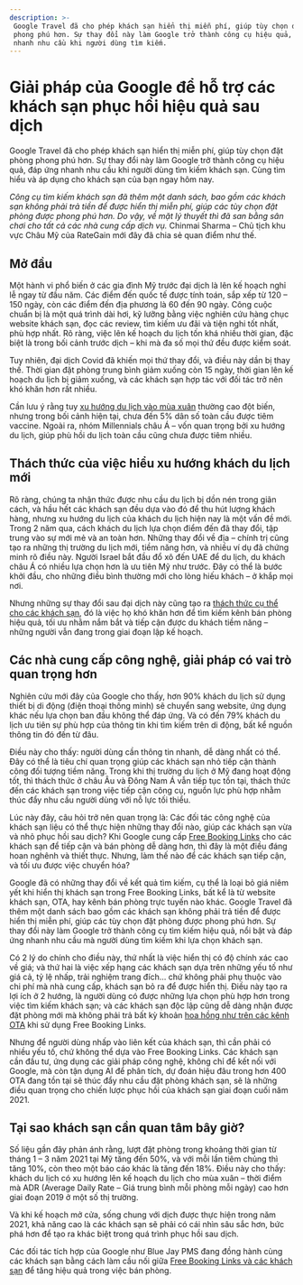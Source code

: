 ```yaml
---
description: >-
 Google Travel đã cho phép khách sạn hiển thị miễn phí, giúp tùy chọn đặt phòng
 phong phú hơn. Sự thay đổi này làm Google trở thành công cụ hiệu quả, đáp ứng
 nhanh nhu cầu khi người dùng tìm kiếm.
---
```


# Giải pháp của Google để hỗ trợ các khách sạn phục hồi hiệu quả sau dịch

Google Travel đã cho phép khách sạn hiển thị miễn phí, giúp tùy chọn đặt phòng phong phú hơn. Sự thay đổi này làm Google trở thành công cụ hiệu quả, đáp ứng nhanh nhu cầu khi người dùng tìm kiếm khách sạn. Cùng tìm hiểu và áp dụng cho khách sạn của bạn ngay hôm nay.

_Công cụ tìm kiếm khách sạn đã thêm một danh sách, bao gồm các khách sạn không phải trả tiền để được hiển thị miễn phí, giúp các tùy chọn đặt phòng được phong phú hơn. Do vậy, về mặt lý thuyết thì đã san bằng sân chơi cho tất cả các nhà cung cấp dịch vụ._ Chinmai Sharma – Chủ tịch khu vực Châu Mỹ của RateGain mới đây đã chia sẻ quan điểm như thế.

## Mở đầu

Một hành vi phổ biến ở các gia đình Mỹ trước đại dịch là lên kế hoạch nghỉ lễ ngay từ đầu năm. Các điểm đến quốc tế được tính toán, sắp xếp từ 120 – 150 ngày, còn các điểm đến địa phương là 60 đến 90 ngày. Công cuộc chuẩn bị là một quá trình dài hơi, kỹ lưỡng bằng việc nghiên cứu hàng chục website khách sạn, đọc các review, tìm kiếm ưu đãi và tiện nghi tốt nhất, phù hợp nhất. Rõ ràng, việc lên kế hoạch du lịch tốn khá nhiều thời gian, đặc biệt là trong bối cảnh trước dịch – khi mà đa số mọi thứ đều được kiểm soát.

Tuy nhiên, đại dịch Covid đã khiến mọi thứ thay đổi, và điều này dần bị thay thế. Thời gian đặt phòng trung bình giảm xuống còn 15 ngày, thời gian lên kế hoạch du lịch bị giảm xuống, và các khách sạn hợp tác với đối tác trở nên khó khăn hơn rất nhiều.

Cần lưu ý rằng tuy [xu hướng du lịch vào mùa xuân](https://bluejaypms.com/article/mua-du-lich-cao-diem-119) thường cao đột biến, nhưng trong bối cảnh hiện tại, chưa đến 5% dân số toàn cầu được tiêm vaccine. Ngoài ra, nhóm Millennials châu Á – vốn quan trọng bởi xu hướng du lịch, giúp phù hồi du lịch toàn cầu cũng chưa được tiêm nhiều.

## Thách thức của việc hiểu xu hướng khách du lịch mới

Rõ ràng, chúng ta nhận thức được nhu cầu du lịch bị dồn nén trong giãn cách, và hầu hết các khách sạn đều dựa vào đó để thu hút lượng khách hàng, nhưng xu hướng du lịch của khách du lịch hiện nay là một vấn đề mới. Trong 2 năm qua, cách khách du lịch lựa chọn điểm đến đã thay đổi, tập trung vào sự mới mẻ và an toàn hơn. Những thay đổi về địa – chính trị cũng tạo ra những thị trường du lịch mới, tiềm năng hơn, và nhiều ví dụ đã chứng minh rõ điều này. Người Israel bắt đầu đổ xô đến UAE để du lịch, du khách châu Á có nhiều lựa chọn hơn là ưu tiên Mỹ như trước. Đây có thể là bước khởi đầu, cho những điều bình thường mới cho lòng hiếu khách – ở khắp mọi nơi.

Nhưng những sự thay đổi sau đại dịch này cũng tạo ra [thách thức cụ thể cho các khách sạn](https://bluejaypms.com/article/lan-song-covid-co-hoi-hay-thach-thuc-voi-cac-doanh-nghiep-khach-san-103), đó là việc họ khó khăn hơn để tìm kiếm kênh bán phòng hiệu quả, tối ưu nhằm nắm bắt và tiếp cận được du khách tiềm năng – những người vẫn đang trong giai đoạn lập kế hoạch.

## Các nhà cung cấp công nghệ, giải pháp có vai trò quan trọng hơn

Nghiên cứu mới đây của Google cho thấy, hơn 90% khách du lịch sử dụng thiết bị di động (điện thoại thông minh) sẽ chuyển sang website, ứng dụng khác nếu lựa chọn ban đầu không thể đáp ứng. Và có đến 79% khách du lịch ưu tiên sự phù hợp của thông tin khi tìm kiếm trên di động, bất kể nguồn thông tin đó đến từ đâu.

Điều này cho thấy: người dùng cần thông tin nhanh, dễ dàng nhất có thể. Đây có thể là tiêu chí quan trọng giúp các khách sạn nhỏ tiếp cận thành công đối tượng tiềm năng. Trong khi thị trường du lịch ở Mỹ đang hoạt động tốt, thì thách thức ở châu Âu và Đông Nam Á vẫn tiếp tục tồn tại, thách thức đến các khách sạn trong việc tiếp cận công cụ, nguồn lực phù hợp nhằm thúc đẩy nhu cầu người dùng với nỗ lực tối thiểu.

Lúc này đây, câu hỏi trở nên quan trọng là: Các đối tác công nghệ của khách sạn liệu có thể thực hiện những thay đổi nào, giúp các khách sạn vừa và nhỏ phục hồi sau dịch? Khi Google cung cấp [Free Booking Links](https://bluejaypms.com/article/google-free-booking-inks-156) cho các khách sạn để tiếp cận và bán phòng dễ dàng hơn, thì đây là một điều đáng hoan nghênh và thiết thực. Nhưng, làm thế nào để các khách sạn tiếp cận, và tối ưu được việc chuyển hóa?

Google đã có những thay đổi về kết quả tìm kiếm, cụ thể là loại bỏ giá niêm yết khi hiển thị khách sạn trong Free Booking Links, bất kể là từ website khách sạn, OTA, hay kênh bán phòng trực tuyến nào khác. Google Travel đã thêm một danh sách bao gồm các khách sạn không phải trả tiền để được hiển thị miễn phí, giúp các tùy chọn đặt phòng được phong phú hơn. Sự thay đổi này làm Google trở thành công cụ tìm kiếm hiệu quả, nổi bật và đáp ứng nhanh nhu cầu mà người dùng tìm kiếm khi lựa chọn khách sạn.

Có 2 lý do chính cho điều này, thứ nhất là việc hiển thị có độ chính xác cao về giá; và thứ hai là việc xếp hạng các khách sạn dựa trên những yếu tố như giá cả, tỷ lệ nhấp, trải nghiệm trang đích… chứ không phải phụ thuộc vào chi phí mà nhà cung cấp, khách sạn bỏ ra để được hiển thị. Điều này tạo ra lợi ích ở 2 hướng, là người dùng có được những lựa chọn phù hợp hơn trong việc tìm kiếm khách sạn; và các khách sạn độc lập cũng dễ dàng nhận được đặt phòng mới mà không phải trả bất kỳ khoản [hoa hồng như trên các kênh OTA](https://bluejaypms.com/article/chi-phi-hoa-hong-ota-155) khi sử dụng Free Booking Links.

Nhưng để người dùng nhấp vào liên kết của khách sạn, thì cần phải có nhiều yếu tố, chứ không thể dựa vào Free Booking Links. Các khách sạn cần đầu tư, ứng dụng các giải pháp công nghệ, không chỉ để kết nối với Google, mà còn tận dụng AI để phân tích, dự đoán hiệu đâu trong hơn 400 OTA đang tồn tại sẽ thúc đẩy nhu cầu đặt phòng khách sạn, sẽ là những điều quan trọng cho chiến lược phục hồi của khách sạn giai đoạn cuối năm 2021.

## Tại sao khách sạn cần quan tâm bây giờ?

Số liệu gần đây phản ánh rằng, lượt đặt phòng trong khoảng thời gian từ tháng 1 – 3 năm 2021 tại Mỹ tăng đến 50%, và với mỗi lần tiêm chủng thì tăng 10%, còn theo một báo cáo khác là tăng đến 18%. Điều này cho thấy: khách du lịch có xu hướng lên kế hoạch du lịch cho mùa xuân – thời điểm mà ADR (Average Daily Rate – Giá trung bình mỗi phòng mỗi ngày) cao hơn giai đoạn 2019 ở một số thị trường.

Và khi kế hoạch mở cửa, sống chung với dịch được thực hiện trong năm 2021, khả năng cao là các khách sạn sẽ phải có cái nhìn sâu sắc hơn, bức phá hơn để tạo ra khác biệt trong quá trình phục hồi sau dịch.

Các đối tác tích hợp của Google như Blue Jay PMS đang đồng hành cùng các khách sạn bằng cách làm cầu nối giữa [Free Booking Links và các khách sạn](https://bluejaypms.com/article/tinh-nang-free-booking-link-177) để tăng hiệu quả trong việc bán phòng.
